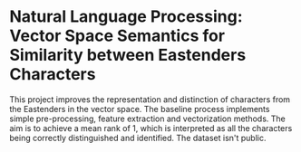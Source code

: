 # Natural Language Processing: Vector Space Semantics for Similarity between Eastenders Characters

This project improves the representation and distinction of characters from the Eastenders in the vector space. The baseline process implements simple pre-processing, feature extraction and vectorization methods. The aim is to achieve a mean rank of 1, which is interpreted as all the characters being correctly distinguished and identified. The dataset isn't public.
